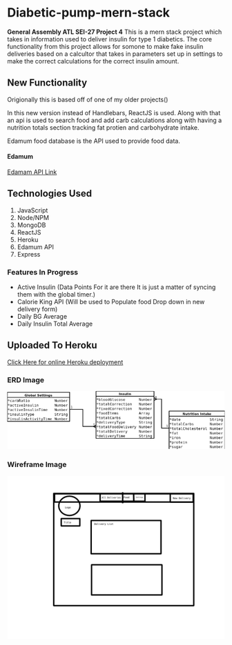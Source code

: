 # Diabetic-pump-mern-stack
**General Assembly ATL SEI-27 Project 4**
This is a mern stack project which takes in information used to deliver insulin for type 1 diabetics. The core functionality from this project allows for somone to make fake insulin deliveries based on a calcultor that takes in parameters set up in settings to make the correct calculations for the correct insulin amount.

## New Functionality 

Origionally this is based off of one of my older projects()

In this new version instead of Handlebars, ReactJS is used. Along with that an api is used to search food and add carb calculations along with having a nutrition totals section tracking fat protien and carbohydrate intake.

Edamum food database is the API used to provide food data.

#### Edamum
[Edamam API Link](https://developer.edamam.com/food-database-api)

## Technologies Used

  1. JavaScript
  2. Node/NPM
  3. MongoDB
  4. ReactJS
  5. Heroku
  6. Edamum API
  7. Express

### Features In Progress
  - Active Insulin (Data Points For it are there It is just a matter of syncing them with the global timer.)
  - Calorie King API (Will be used to Populate food Drop down in new delivery form)
  - Daily BG Average
  - Daily Insulin Total Average

## Uploaded To Heroku
[Click Here for online Heroku deployment](https://diabetic-pump-mern-stack.herokuapp.com/)

### ERD Image
![ERD Image](https://raw.githubusercontent.com/greattechpk/diabetic-pump-mern-stack/master/Planning/Diabetic%20ERD.png "Erd Image")

### Wireframe Image
![Wireframe Image](https://raw.githubusercontent.com/greattechpk/diabetic-pump-mern-stack/master/Planning/clpdb-Wireframe.jpg "Wireframe Image")
